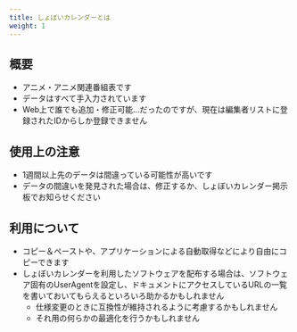 ```yaml
---
title: しょぼいカレンダーとは
weight: 1
---
```



## 概要

*   アニメ・アニメ関連番組表です
*   データはすべて手入力されています
*   Web上で誰でも追加・修正可能...だったのですが、現在は編集者リストに登録されたIDからしか登録できません

## 使用上の注意

*   1週間以上先のデータは間違っている可能性が高いです
*   データの間違いを発見された場合は、修正するか、しょぼいカレンダー掲示板でお知らせください

## 利用について

*   コピー＆ペーストや、アプリケーションによる自動取得などにより自由にコピーできます
*   しょぼいカレンダーを利用したソフトウェアを配布する場合は、ソフトウェア固有のUserAgentを設定し、ドキュメントにアクセスしているURLの一覧を書いておいてもらえるといろいろ助かるかもしれません
    *   仕様変更のときに互換性が維持されるように考慮するかもしれません
    *   それ用の何らかの最適化を行うかもしれません
